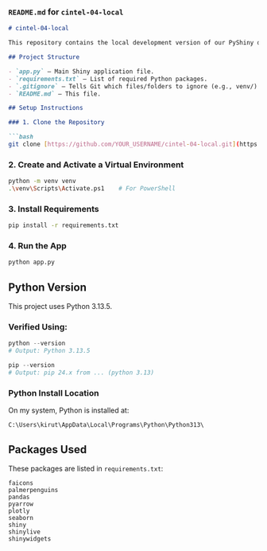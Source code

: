 
### `README.md` for `cintel-04-local`

````markdown
# cintel-04-local

This repository contains the local development version of our PyShiny dashboard project. We are transitioning from using Shiny in the browser to running and developing apps locally using Python, VS Code, and Git.

## Project Structure

- `app.py` – Main Shiny application file.
- `requirements.txt` – List of required Python packages.
- `.gitignore` – Tells Git which files/folders to ignore (e.g., venv/).
- `README.md` – This file.

## Setup Instructions

### 1. Clone the Repository

```bash
git clone [https://github.com/YOUR_USERNAME/cintel-04-local.git](https://github.com/Kiruthikaa2512/cintel-04-local)
````

### 2. Create and Activate a Virtual Environment

```bash
python -m venv venv
.\venv\Scripts\Activate.ps1    # For PowerShell
```

### 3. Install Requirements

```bash
pip install -r requirements.txt
```

### 4. Run the App

```bash
python app.py
```

## Python Version

This project uses Python 3.13.5.

### Verified Using:

```powershell
python --version
# Output: Python 3.13.5

pip --version
# Output: pip 24.x from ... (python 3.13)
```

### Python Install Location

On my system, Python is installed at:

```
C:\Users\kirut\AppData\Local\Programs\Python\Python313\
```

## Packages Used

These packages are listed in `requirements.txt`:

```
faicons
palmerpenguins
pandas
pyarrow
plotly
seaborn
shiny
shinylive
shinywidgets
```
